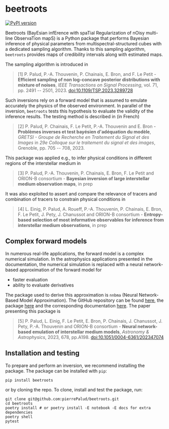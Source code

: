 # beetroots

[![PyPI version](https://badge.fury.io/py/beetroots.svg)](https://badge.fury.io/py/beetroots)

Beetroots (BayEsian infErence with spaTial Regularization of nOisy multi-line ObservaTion mapS) is a Python package that performs Bayesian inference of physical parameters from multispectral-structured cubes with a dedicated sampling algorithm.
Thanks to this sampling algorithm, `beetroots` provides maps of credibility intervals along with estimated maps.

The sampling algorithm is introduced in

> \[1\] P. Palud, P.-A. Thouvenin, P. Chainais, E. Bron, and F. Le Petit - **Efficient sampling of non log-concave posterior distributions with mixture of noises**, *IEEE Transactions on Signal Processing*, vol. 71, pp. 2491 -- 2501, 2023. [doi:10.1109/TSP.2023.3289728](https://doi.org/10.1109/TSP.2023.3289728)

Such inversions rely on a forward model that is assumed to emulate accurately the physics of the observed environment.
In parallel of the inversion, `beetroots` tests this hypothesis to evaluate the validity of the inference results.
The testing method is described in (in French)

> \[2\] P. Palud, P. Chainais, F. Le Petit, P.-A. Thouvenin and E. Bron - **Problèmes inverses et test bayésien d'adéquation du modèle**, *GRETSI - Groupe de Recherche en Traitement du Signal et des Images* in *29e Colloque sur le traitement du signal et des images*, Grenoble, pp. 705 -- 708, 2023.

This package was applied e.g., to infer physical conditions in different regions of the interstellar medium in

> \[3\] P. Palud, P.-A. Thouvenin, P. Chainais, E. Bron, F. Le Petit and ORION-B consortium - **Bayesian inversion of large interstellar medium observation maps**, in prep

It was also exploited to assert and compare the relevance of tracers and combination of tracers to constrain physical conditions in

> \[4\] L. Einig, P. Palud, A. Roueff, P.-A. Thouvenin, P. Chainais, E. Bron, F. Le Petit, J. Pety, J. Chanussot and ORION-B consortium -  **Entropy-based selection of most informative observables for inference from interstellar medium observations**, in prep

## Complex forward models

In numerous real-life applications, the forward model is a complex numerical simulation.
In the astrophysics applications presented in the documentation, the numerical simulation is replaced with a neural network-based approximation of the forward model for

- faster evaluation
- ability to evaluate derivatives

The package used to derive this approximation is `nnbma` (Neural Network-Based Model Approximation).
The GitHub repository can be found [here](https://github.com/einigl/ism-model-nn-approximation), the package [here](https://pypi.org/project/nnbma/) and the corresponding documentation [here](https://ism-model-nn-approximation.readthedocs.io/en/latest/?badge=latest).
The paper presenting this package is

> \[5\] P. Palud, L. Einig, F. Le Petit, E. Bron, P. Chainais, J. Chanussot, J. Pety, P.-A. Thouvenin and ORION-B consortium - **Neural network-based emulation of interstellar medium models**, *Astronomy & Astrophysics*, 2023, 678, pp.A198. [doi:10.1051/0004-6361/202347074](https://doi.org/10.1051/0004-6361/202347074)

## Installation and testing

To prepare and perform an inversion, we recommend installing the package.
The package can be installed with `pip`:

```shell
pip install beetroots
```

or by cloning the repo.
To clone, install and test the package, run:

```shell
git clone git@github.com:pierrePalud/beetroots.git
cd beetroots
poetry install # or poetry install -E notebook -E docs for extra dependencies
poetry shell
pytest
```
